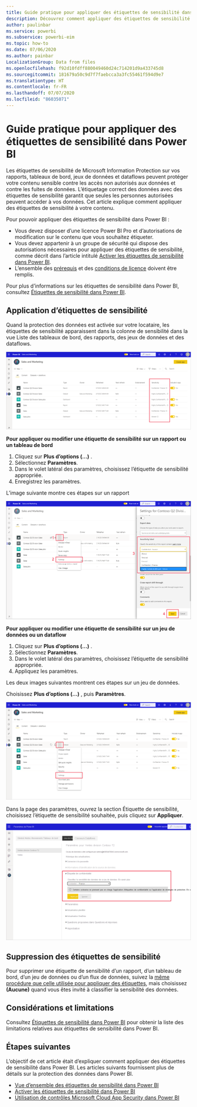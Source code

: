 ```yaml
---
title: Guide pratique pour appliquer des étiquettes de sensibilité dans Power BI
description: Découvrez comment appliquer des étiquettes de sensibilité dans Power BI
author: paulinbar
ms.service: powerbi
ms.subservice: powerbi-eim
ms.topic: how-to
ms.date: 07/06/2020
ms.author: painbar
LocalizationGroup: Data from files
ms.openlocfilehash: f92d10fdff880049460d24c714201d9a433745d8
ms.sourcegitcommit: 181679a50c9d7f7faebcca3a3fc55461f594d9e7
ms.translationtype: HT
ms.contentlocale: fr-FR
ms.lasthandoff: 07/07/2020
ms.locfileid: "86035071"
---
```

# <a name="how-to-apply-sensitivity-labels-in-power-bi"></a>Guide pratique pour appliquer des étiquettes de sensibilité dans Power BI

Les étiquettes de sensibilité de Microsoft Information Protection sur vos rapports, tableaux de bord, jeux de données et dataflows peuvent protéger votre contenu sensible contre les accès non autorisés aux données et contre les fuites de données. L’étiquetage correct des données avec des étiquettes de sensibilité garantit que seules les personnes autorisées peuvent accéder à vos données. Cet article explique comment appliquer des étiquettes de sensibilité à votre contenu.

Pour pouvoir appliquer des étiquettes de sensibilité dans Power BI :
* Vous devez disposer d’une licence Power BI Pro et d’autorisations de modification sur le contenu que vous souhaitez étiqueter.
* Vous devez appartenir à un groupe de sécurité qui dispose des autorisations nécessaires pour appliquer des étiquettes de sensibilité, comme décrit dans l’article intitulé [Activer les étiquettes de sensibilité dans Power BI](./service-security-enable-data-sensitivity-labels.md#enable-sensitivity-labels).
* L’ensemble des [prérequis](./service-security-sensitivity-label-overview.md#requirements-for-using-sensitivity-labels-in-power-bi) et des [conditions de licence](./service-security-data-protection-overview.md#licensing) doivent être remplis.

Pour plus d’informations sur les étiquettes de sensibilité dans Power BI, consultez [Étiquettes de sensibilité dans Power BI](service-security-sensitivity-label-overview.md).

## <a name="applying-sensitivity-labels"></a>Application d’étiquettes de sensibilité

Quand la protection des données est activée sur votre locataire, les étiquettes de sensibilité apparaissent dans la colonne de sensibilité dans la vue Liste des tableaux de bord, des rapports, des jeux de données et des dataflows.

![Activer les étiquettes de sensibilité](media/service-security-apply-data-sensitivity-labels/apply-data-sensitivity-labels-01.png)

**Pour appliquer ou modifier une étiquette de sensibilité sur un rapport ou un tableau de bord**
1. Cliquez sur **Plus d’options (...)** .
1. Sélectionnez **Paramètres**.
1. Dans le volet latéral des paramètres, choisissez l’étiquette de sensibilité appropriée.
1. Enregistrez les paramètres.

L’image suivante montre ces étapes sur un rapport

![Définir des étiquettes de sensibilité](media/service-security-apply-data-sensitivity-labels/apply-data-sensitivity-labels-02.png)

**Pour appliquer ou modifier une étiquette de sensibilité sur un jeu de données ou un dataflow**

1. Cliquez sur **Plus d’options (...)** .
1. Sélectionnez **Paramètres**.
1. Dans le volet latéral des paramètres, choisissez l’étiquette de sensibilité appropriée.
1. Appliquez les paramètres.

Les deux images suivantes montrent ces étapes sur un jeu de données.

Choisissez **Plus d’options (...)** , puis **Paramètres**.

![Ouvrir les paramètres du jeu de données](media/service-security-apply-data-sensitivity-labels/apply-data-sensitivity-labels-05.png)

Dans la page des paramètres, ouvrez la section Étiquette de sensibilité, choisissez l’étiquette de sensibilité souhaitée, puis cliquez sur **Appliquer**.

![Choisir une étiquette de sensibilité](media/service-security-apply-data-sensitivity-labels/apply-data-sensitivity-labels-06.png)

## <a name="removing-sensitivity-labels"></a>Suppression des étiquettes de sensibilité
Pour supprimer une étiquette de sensibilité d’un rapport, d’un tableau de bord, d’un jeu de données ou d’un flux de données, suivez la [même procédure que celle utilisée pour appliquer des étiquettes](#applying-sensitivity-labels), mais choisissez **(Aucune)** quand vous êtes invité à classifier la sensibilité des données. 

## <a name="considerations-and-limitations"></a>Considérations et limitations

Consultez [Étiquettes de sensibilité dans Power BI](service-security-sensitivity-label-overview.md#limitations) pour obtenir la liste des limitations relatives aux étiquettes de sensibilité dans Power BI.

## <a name="next-steps"></a>Étapes suivantes

L’objectif de cet article était d’expliquer comment appliquer des étiquettes de sensibilité dans Power BI. Les articles suivants fournissent plus de détails sur la protection des données dans Power BI. 

* [Vue d’ensemble des étiquettes de sensibilité dans Power BI](./service-security-sensitivity-label-overview.md)
* [Activer les étiquettes de sensibilité dans Power BI](./service-security-enable-data-sensitivity-labels.md)
* [Utilisation de contrôles Microsoft Cloud App Security dans Power BI](./service-security-using-microsoft-cloud-app-security-controls.md)